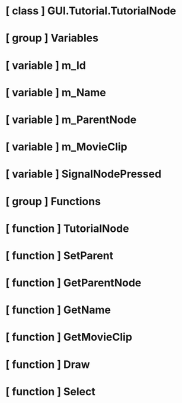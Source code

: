 # [ class ] GUI.Tutorial.TutorialNode

# [ group ] Variables

# [ variable ] m_Id

# [ variable ] m_Name

# [ variable ] m_ParentNode

# [ variable ] m_MovieClip

# [ variable ] SignalNodePressed

# [ group ] Functions

# [ function ] TutorialNode

# [ function ] SetParent

# [ function ] GetParentNode

# [ function ] GetName

# [ function ] GetMovieClip

# [ function ] Draw

# [ function ] Select

